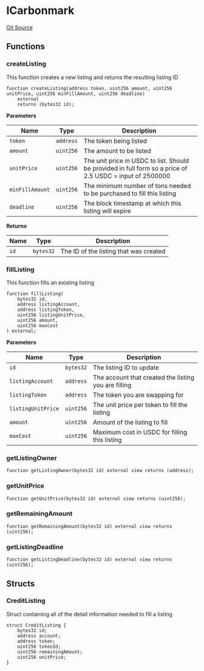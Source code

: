 # ICarbonmark
[Git Source](https://github.com/KlimaDAO/klimadao-solidity/blob/36109e4551048e978d232da5905a9cf6eaf3e3e2/src/infinity/interfaces/ICarbonmark.sol)


## Functions
### createListing

This function creates a new listing and returns the resulting listing ID


```solidity
function createListing(address token, uint256 amount, uint256 unitPrice, uint256 minFillAmount, uint256 deadline)
    external
    returns (bytes32 id);
```
**Parameters**

|Name|Type|Description|
|----|----|-----------|
|`token`|`address`|The token being listed|
|`amount`|`uint256`|The amount to be listed|
|`unitPrice`|`uint256`|The unit price in USDC to list. Should be provided in full form so a price of 2.5 USDC = input of 2500000|
|`minFillAmount`|`uint256`|The minimum number of tons needed to be purchased to fill this listing|
|`deadline`|`uint256`|The block timestamp at which this listing will expire|

**Returns**

|Name|Type|Description|
|----|----|-----------|
|`id`|`bytes32`|The ID of the listing that was created|


### fillListing

This function fills an existing listing


```solidity
function fillListing(
    bytes32 id,
    address listingAccount,
    address listingToken,
    uint256 listingUnitPrice,
    uint256 amount,
    uint256 maxCost
) external;
```
**Parameters**

|Name|Type|Description|
|----|----|-----------|
|`id`|`bytes32`|The listing ID to update|
|`listingAccount`|`address`|The account that created the listing you are filling|
|`listingToken`|`address`|The token you are swapping for|
|`listingUnitPrice`|`uint256`|The unit price per token to fill the listing|
|`amount`|`uint256`|Amount of the listing to fill|
|`maxCost`|`uint256`|Maximum cost in USDC for filling this listing|


### getListingOwner


```solidity
function getListingOwner(bytes32 id) external view returns (address);
```

### getUnitPrice


```solidity
function getUnitPrice(bytes32 id) external view returns (uint256);
```

### getRemainingAmount


```solidity
function getRemainingAmount(bytes32 id) external view returns (uint256);
```

### getListingDeadline


```solidity
function getListingDeadline(bytes32 id) external view returns (uint256);
```

## Structs
### CreditListing
Struct containing all of the detail information needed to fill a listing


```solidity
struct CreditListing {
    bytes32 id;
    address account;
    address token;
    uint256 tokenId;
    uint256 remainingAmount;
    uint256 unitPrice;
}
```


